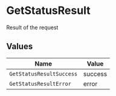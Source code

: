 # GetStatusResult

Result of the request


## Values

| Name                     | Value                    |
| ------------------------ | ------------------------ |
| `GetStatusResultSuccess` | success                  |
| `GetStatusResultError`   | error                    |